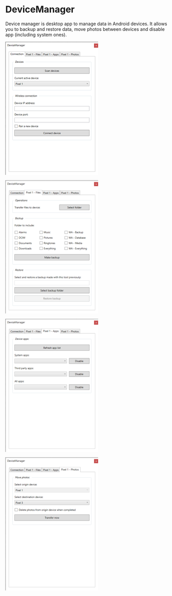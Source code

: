 # DeviceManager

Device manager is desktop app to manage data in Android devices. It allows you to backup and restore data, move photos between devices and disable app (including system ones).


![](https://github.com/carloesposiito/DeviceManager/blob/main/Screenshots/1.png)


![](https://github.com/carloesposiito/DeviceManager/blob/main/Screenshots/2.png)


![](https://github.com/carloesposiito/DeviceManager/blob/main/Screenshots/3.png)


![](https://github.com/carloesposiito/DeviceManager/blob/main/Screenshots/4.png)